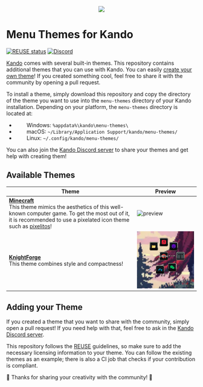 <!--
SPDX-FileCopyrightText: Simon Schneegans <code@simonschneegans.de>
SPDX-License-Identifier: CC-BY-4.0
-->

<p align="center">
  <img src="banner.png" />
</p>

# Menu Themes for Kando

[![REUSE status](https://api.reuse.software/badge/github.com/kando-menu/menu-themes)](https://api.reuse.software/info/github.com/kando-menu/menu-themes)
[![Discord](https://img.shields.io/discord/1124300911574003732?logo=discord&label=Discord&color=%235865f2)](https://discord.gg/hZwbVSDkhy)

[Kando](https://github.com/kando-menu/kando) comes with several built-in themes.
This repository contains additional themes that you can use with Kando.
You can easily [create your own theme](https://github.com/kando-menu/kando/blob/main/docs/menu-themes.md)!
If you created something cool, feel free to share it with the community by opening a pull request.

To install a theme, simply download this repository and copy the directory of the theme you want to use into the `menu-themes` directory of your Kando installation.
Depending on your platform, the `menu-themes` directory is located at:

- <img height="14" width="26" src="https://upload.wikimedia.org/wikipedia/commons/c/c4/Windows_logo_-_2021_%28Black%29.svg" /> Windows: `%appdata%\kando\menu-themes\`
- <img height="14" width="26" src="https://cdn.simpleicons.org/apple" /> macOS: `~/Library/Application Support/kando/menu-themes/`
- <img height="14" width="26" src="https://cdn.simpleicons.org/linux/black" /> Linux: `~/.config/kando/menu-themes/`

You can also join the [Kando Discord server](https://discord.gg/hZwbVSDkhy) to share your themes and get help with creating them!

## Available Themes

| Theme                                                                                                                                                                                                                                                   | Preview                                   |
| ------------------------------------------------------------------------------------------------------------------------------------------------------------------------------------------------------------------------------------------------------- | ----------------------------------------- |
| [**Minecraft**](./minecraft)<br>This theme mimics the aesthetics of this well-known computer game. To get the most out of it, it is recommended to use a pixelated icon theme such as [pixelitos](https://github.com/ItzSelenux/pixelitos-icon-theme)! | ![preview](./minecraft/preview.jpg)       |
| [**KnightForge**](./KnightForge)<br>This theme combines style and compactness!                                                                                                                                                                          | ![preview](./KnightForge/preview.jpg)     |


## Adding your Theme

If you created a theme that you want to share with the community, simply open a pull request!
If you need help with that, feel free to ask in the [Kando Discord server](https://discord.gg/hZwbVSDkhy).

This repository follows the [REUSE](https://reuse.software/) guidelines, so make sure to add the necessary licensing information to your theme.
You can follow the existing themes as an example; there is also a CI job that checks if your contribution is compliant.

💖 Thanks for sharing your creativity with the community! 💖
